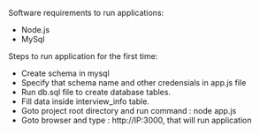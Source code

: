 Software requirements to run applications:
- Node.js
- MySql

Steps to run application for the first time:
- Create schema in mysql
- Specify that schema name and other credensials in app.js file
- Run db.sql file to create database tables.
- Fill data inside interview_info table.
- Goto project root directory and run command : node app.js
- Goto browser and type : http://IP:3000, that will run application
